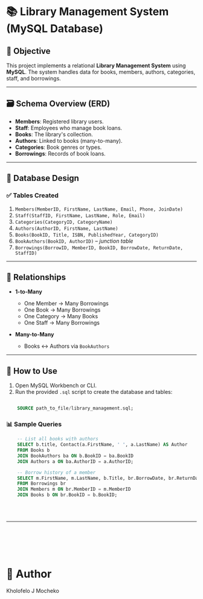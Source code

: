 # 📚 Library Management System (MySQL Database)

## 🎯 Objective
This project implements a relational **Library Management System** using **MySQL**. The system handles data for books, members, authors, categories, staff, and borrowings.

---

## 🗃️ Schema Overview (ERD)

- **Members**: Registered library users.
- **Staff**: Employees who manage book loans.
- **Books**: The library's collection.
- **Authors**: Linked to books (many-to-many).
- **Categories**: Book genres or types.
- **Borrowings**: Records of book loans.

---

## 📑 Database Design

### ✅ Tables Created

1. `Members(MemberID, FirstName, LastName, Email, Phone, JoinDate)`
2. `Staff(StaffID, FirstName, LastName, Role, Email)`
3. `Categories(CategoryID, CategoryName)`
4. `Authors(AuthorID, FirstName, LastName)`
5. `Books(BookID, Title, ISBN, PublishedYear, CategoryID)`
6. `BookAuthors(BookID, AuthorID)` – _junction table_
7. `Borrowings(BorrowID, MemberID, BookID, BorrowDate, ReturnDate, StaffID)`

---

## 🧱 Relationships

- **1-to-Many**
  - One Member → Many Borrowings
  - One Book → Many Borrowings
  - One Category → Many Books
  - One Staff → Many Borrowings

- **Many-to-Many**
  - Books ↔ Authors via `BookAuthors`

---

## 📂 How to Use

1. Open MySQL Workbench or CLI.
2. Run the provided `.sql` script to create the database and tables:

```sql

    SOURCE path_to_file/library_management.sql;

```


### 📊 Sample Queries

```sql    
    -- List all books with authors
    SELECT b.title, Contact(a.FirstName, ' ', a.LastName) AS Author
    FROM Books b
    JOIN BookAuthors ba ON b.BookID = ba.BookID
    JOIN Authors a ON ba.AuthorID = a.AuthorID;

    -- Borrow history of a member
    SELECT m.FirstName, m.LastName, b.Title, br.BorrowDate, br.ReturnDate
    FROM Borrowings br
    JOIN Members m ON br.MemberID = m.MemberID
    JOIN Books b ON br.BookID = b.BookID;
```

<br>
<br>

---

<br>
<br>
<br>
<br>

# 📌 Author

Kholofelo J Mocheko